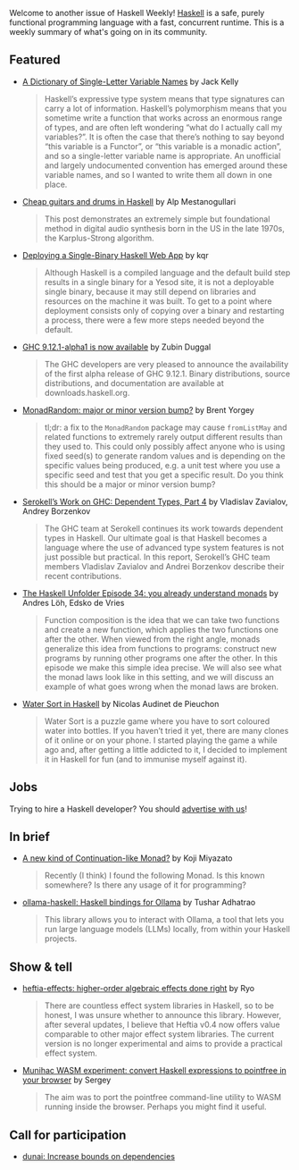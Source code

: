Welcome to another issue of Haskell Weekly!
[Haskell](https://www.haskell.org) is a safe, purely functional programming language with a fast, concurrent runtime.
This is a weekly summary of what's going on in its community.

## Featured

- [A Dictionary of Single-Letter Variable Names](http://jackkelly.name/blog/archives/2024/10/12/a_dictionary_of_single-letter_variable_names/) by Jack Kelly
  > Haskell’s expressive type system means that type signatures can carry a lot of information. Haskell’s polymorphism means that you sometime write a function that works across an enormous range of types, and are often left wondering “what do I actually call my variables?”. It is often the case that there’s nothing to say beyond “this variable is a Functor”, or “this variable is a monadic action”, and so a single-letter variable name is appropriate. An unofficial and largely undocumented convention has emerged around these variable names, and so I wanted to write them all down in one place.
  
- [Cheap guitars and drums in Haskell](https://blog.fmap.fr/posts/karplus-strong-sound-synthesis.html) by Alp Mestanogullari
  > This post demonstrates an extremely simple but foundational method in digital audio synthesis born in the US in the late 1970s, the Karplus-Strong algorithm.
  
- [Deploying a Single-Binary Haskell Web App](https://entropicthoughts.com/deploying-single-binary-haskell-web-app) by kqr
  > Although Haskell is a compiled language and the default build step results in a single binary for a Yesod site, it is not a deployable single binary, because it may still depend on libraries and resources on the machine it was built. To get to a point where deployment consists only of copying over a binary and restarting a process, there were a few more steps needed beyond the default.
  
- [GHC 9.12.1-alpha1 is now available](https://www.haskell.org/ghc/blog/20241016-ghc-9.12.1-alpha1-released.html) by Zubin Duggal
  > The GHC developers are very pleased to announce the availability of the first alpha release of GHC 9.12.1. Binary distributions, source distributions, and documentation are available at downloads.haskell.org.
  
- [MonadRandom: major or minor version bump?](https://byorgey.github.io/blog/posts/2024/10/14/MonadRandom-version-bump.html) by Brent Yorgey
  > tl;dr: a fix to the `MonadRandom` package may cause `fromListMay` and related functions to extremely rarely output different results than they used to. This could only possibly affect anyone who is using fixed seed(s) to generate random values and is depending on the specific values being produced, e.g. a unit test where you use a specific seed and test that you get a specific result. Do you think this should be a major or minor version bump?
  
- [Serokell’s Work on GHC: Dependent Types, Part 4](https://serokell.io/blog/serokell-s-work-on-ghc-dependent-types-part-4) by Vladislav Zavialov, Andrey Borzenkov
  > The GHC team at Serokell continues its work towards dependent types in Haskell. Our ultimate goal is that Haskell becomes a language where the use of advanced type system features is not just possible but practical. In this report, Serokell’s GHC team members Vladislav Zavialov and Andrei Borzenkov describe their recent contributions.
  
- [The Haskell Unfolder Episode 34: you already understand monads](https://well-typed.com/blog/2024/10/haskell-unfolder-episode-34-you-already-understand-monads/) by Andres Löh, Edsko de Vries
  > Function composition is the idea that we can take two functions and create a new function, which applies the two functions one after the other. When viewed from the right angle, monads generalize this idea from functions to programs: construct new programs by running other programs one after the other. In this episode we make this simple idea precise. We will also see what the monad laws look like in this setting, and we will discuss an example of what goes wrong when the monad laws are broken.
  
- [Water Sort in Haskell](https://nicaudinet.github.io/2024/10/14/watersort-haskell/) by Nicolas Audinet de Pieuchon
  > Water Sort is a puzzle game where you have to sort coloured water into bottles. If you haven’t tried it yet, there are many clones of it online or on your phone. I started playing the game a while ago and, after getting a little addicted to it, I decided to implement it in Haskell for fun (and to immunise myself against it).

## Jobs

Trying to hire a Haskell developer?
You should [advertise with us](https://haskellweekly.news/advertising.html)!

## In brief

- [A new kind of Continuation-like Monad?](https://discourse.haskell.org/t/a-new-kind-of-continuation-like-monad/10528) by Koji Miyazato
  > Recently (I think) I found the following Monad. Is this known somewhere? Is there any usage of it for programming?
  
- [ollama-haskell: Haskell bindings for Ollama](https://github.com/tusharad/ollama-haskell) by Tushar Adhatrao
  > This library allows you to interact with Ollama, a tool that lets you run large language models (LLMs) locally, from within your Haskell projects.

## Show & tell

- [heftia-effects: higher-order algebraic effects done right](https://discourse.haskell.org/t/ann-heftia-effects-higher-order-algebraic-effects-done-right/10509) by Ryo
  > There are countless effect system libraries in Haskell, so to be honest, I was unsure whether to announce this library. However, after several updates, I believe that Heftia v0.4 now offers value comparable to other major effect system libraries. The current version is no longer experimental and aims to provide a practical effect system.
  
- [Munihac WASM experiment: convert Haskell expressions to pointfree in your browser](https://discourse.haskell.org/t/munihac-wasm-experiment-convert-haskell-expressions-to-pointfree-in-your-browser/10541) by Sergey
  > The aim was to port the pointfree command-line utility to WASM running inside the browser. Perhaps you might find it useful.

## Call for participation

- [dunai: Increase bounds on dependencies](https://github.com/ivanperez-keera/dunai/issues/436)
